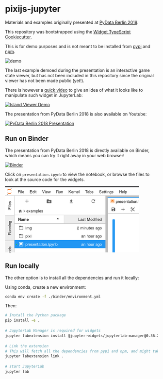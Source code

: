 # pixijs-jupyter

Materials and examples originally presented at [PyData Berlin 2018](https://pydata.org/berlin2018/schedule/presentation/32/).

This repository was bootstrapped using the [Widget TypeScript Cookiecutter](https://github.com/jupyter-widgets/widget-ts-cookiecutter).

This is for demo purposes and is not meant to be installed from [pypi](https://pypi.org) and [npm](https://npmjs.org).

![demo](./examples/img/pixijs-jupyterlab.gif)

The last example demoed during the presentation is an interactive game state viewer, but has not been included in this repository since the original viewer has not been made public (yet!).

There is however a [quick video](https://www.youtube.com/watch?v=RGYFc-cz7nU) to give an idea of what it looks like to manipulate such widget in JupyterLab:

[![Island Viewer Demo](https://img.youtube.com/vi/RGYFc-cz7nU/0.jpg)](https://www.youtube.com/watch?v=RGYFc-cz7nU)

The presentation from PyData Berlin 2018 is also available on Youtube:

[![PyData Berlin 2018 Presentation](https://img.youtube.com/vi/TcuJILbTPZg/0.jpg)](https://www.youtube.com/watch?v=TcuJILbTPZg)

## Run on Binder

The presentation from PyData Berlin 2018 is directly available on Binder, which means you can try it right away in your web browser!

[![Binder](https://img.shields.io/badge/launch-binder-brightgreen.svg)](https://mybinder.org/v2/gh/jtpio/pixijs-jupyter/v1.0?urlpath=lab/tree/examples/presentation.ipynb)

Click on `presentation.ipynb` to view the notebook, or browse the files to look at the source code for the widgets.

![binder](./examples/img/binder.png)

## Run locally

The other option is to install all the dependencies and run it locally:

Using conda, create a new environment:

```bash
conda env create -f ./binder/environment.yml
```

Then:

```bash
# Install the Python package
pip install -e .

# JupyterLab Manager is required for widgets
jupyter labextension install @jupyter-widgets/jupyterlab-manager@0.36.2

# Link the extension
# This will fetch all the dependencies from pypi and npm, and might take a while to finish.
jupyter labextension link .

# start JupyterLab
jupyter lab
```
